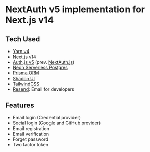 # NextAuth v5 implementation for Next.js v14

## Tech Used

- [Yarn v4](https://yarnpkg.com/)
- [Next.js v14](https://nextjs.org/)
- [Auth.js v5](https://authjs.dev/) (prev. [NextAuth.js](https://next-auth.js.org/))
- [Neon Serverless Postgres](https://neon.tech/)
- [Prisma ORM](https://www.prisma.io/)
- [Shadcn UI](https://ui.shadcn.com/)
- [TailwindCSS](https://tailwindcss.com/)
- [Resend](https://resend.com/): Email for developers

## Features

- Email login (Credential provider)
- Social login (Google and GitHub provider)
- Email registration
- Email verification
- Forget password
- Two factor token

